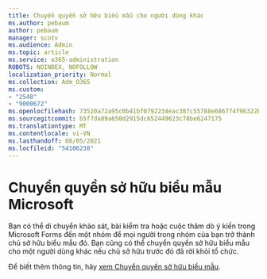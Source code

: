 ```yaml
---
title: Chuyển quyền sở hữu biểu mẫu cho người dùng khác
ms.author: pebaum
author: pebaum
manager: scotv
ms.audience: Admin
ms.topic: article
ms.service: o365-administration
ROBOTS: NOINDEX, NOFOLLOW
localization_priority: Normal
ms.collection: Adm_O365
ms.custom:
- "2548"
- "9000672"
ms.openlocfilehash: 73520a72a95c0b41bf0792234eac387c55788e686774f96322b202fb82b12eb6
ms.sourcegitcommit: b5f7da89a650d2915dc652449623c78be6247175
ms.translationtype: MT
ms.contentlocale: vi-VN
ms.lasthandoff: 08/05/2021
ms.locfileid: "54106238"
---
```

# <a name="transfer-ownership-of-a-microsoft-form"></a>Chuyển quyền sở hữu biểu mẫu Microsoft

Bạn có thể di chuyển khảo sát, bài kiểm tra hoặc cuộc thăm dò ý kiến trong Microsoft Forms đến một nhóm để mọi người trong nhóm của bạn trở thành chủ sở hữu biểu mẫu đó. Bạn cũng có thể chuyển quyền sở hữu biểu mẫu cho một người dùng khác nếu chủ sở hữu trước đó đã rời khỏi tổ chức.

Để biết thêm thông tin, hãy [xem Chuyển quyền sở hữu biểu mẫu](https://support.office.com/article/Transfer-ownership-of-a-form-921a6361-a4e5-44ea-bce9-c4ed63aa54b4).